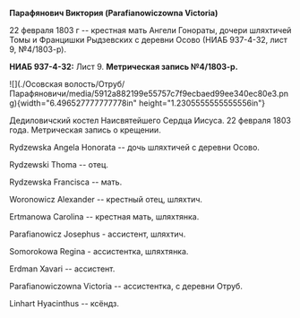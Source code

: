 **Парафянович Виктория (Parafianowiczowna Victoria)**

22 февраля 1803 г -- крестная мать Ангели Гонораты, дочери шляхтичей
Томы и Францишки Рыдзевских с деревни Осово (НИАБ 937-4-32, лист 9,
№4/1803-р).

**НИАБ 937-4-32:** Лист 9. **Метрическая запись №4/1803-р.**

![](./Осовская волость/Отруб/Парафяновичи/media/5912a882199e55757c7f9ecbaed99ee340ec80e3.png){width="6.496527777777778in"
height="1.2305555555555556in"}

Дедиловичский костел Наисвятейшего Сердца Иисуса. 22 февраля 1803 года.
Метрическая запись о крещении.

Rydzewska Angela Honorata -- дочь шляхтичей с деревни Осово.

Rydzewski Thoma -- отец.

Rydzewska Francisca -- мать.

Woronowicz Alexander -- крестный отец, шляхтич.

Ertmanowa Carolina -- крестная мать, шляхтянка.

Parafianowicz Josephus - ассистент, шляхтич.

Somorokowa Regina - ассистентка, шляхтянка.

Erdman Xavari -- ассистент.

Parafianowiczowna Victoria -- ассистентка, с деревни Отруб.

Linhart Hyacinthus -- ксёндз.
